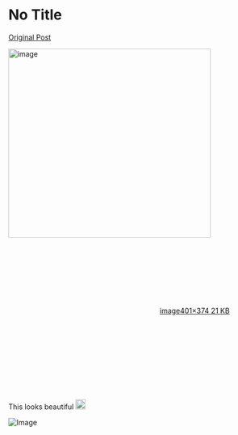 # No Title

[Original Post](https://discourse.onlinedegree.iitm.ac.in/t/168901/4)

<p><div class="lightbox-wrapper"><a class="lightbox" href="https://europe1.discourse-cdn.com/flex013/uploads/iitm/original/3X/6/4/64c7cdf7626ee50fdc262143cf9484c83a546333.png" data-download-href="/uploads/short-url/enxPeq2kQrOaXna3jQIsczPnsI3.png?dl=1" title="image" rel="noopener nofollow ugc"><img src="https://europe1.discourse-cdn.com/flex013/uploads/iitm/original/3X/6/4/64c7cdf7626ee50fdc262143cf9484c83a546333.png" alt="image" data-base62-sha1="enxPeq2kQrOaXna3jQIsczPnsI3" width="401" height="374"><div class="meta"><svg class="fa d-icon d-icon-far-image svg-icon" aria-hidden="true"><use href="#far-image"></use></svg><span class="filename">image</span><span class="informations">401×374 21 KB</span><svg class="fa d-icon d-icon-discourse-expand svg-icon" aria-hidden="true"><use href="#discourse-expand"></use></svg></div></a></div><br>
This looks beautiful <img src="https://emoji.discourse-cdn.com/google/heart.png?v=12" title=":heart:" class="emoji" alt=":heart:" loading="lazy" width="20" height="20"></p>

![Image](https://europe1.discourse-cdn.com/flex013/uploads/iitm/original/3X/6/4/64c7cdf7626ee50fdc262143cf9484c83a546333.png)